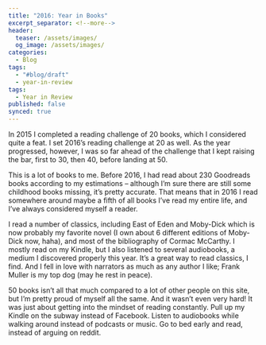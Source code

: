```yaml
---
title: "2016: Year in Books"
excerpt_separator: <!--more-->
header:
  teaser: /assets/images/
  og_image: /assets/images/
categories:
  - Blog
tags:
  - "#blog/draft"
  - year-in-review
tags:
  - Year in Review
published: false
synced: true
---
```

In 2015 I completed a reading challenge of 20 books, which I considered quite a feat. I set 2016’s reading challenge at 20 as well. As the year progressed, however, I was so far ahead of the challenge that I kept raising the bar, first to 30, then 40, before landing at 50.

This is a lot of books to me. Before 2016, I had read about 230 Goodreads books according to my estimations – although I’m sure there are still some childhood books missing, it’s pretty accurate. That means that in 2016 I read somewhere around maybe a fifth of all books I’ve read my entire life, and I’ve always considered myself a reader.

I read a number of classics, including East of Eden and Moby-Dick which is now probably my favorite novel (I own about 6 different editions of Moby-Dick now, haha), and most of the bibliography of Cormac McCarthy. I mostly read on my Kindle, but I also listened to several audiobooks, a medium I discovered properly this year. It’s a great way to read classics, I find. And I fell in love with narrators as much as any author I like; Frank Muller is my top dog (may he rest in peace).

50 books isn’t all that much compared to a lot of other people on this site, but I’m pretty proud of myself all the same. And it wasn’t even very hard! It was just about getting into the mindset of reading constantly. Pull up my Kindle on the subway instead of Facebook. Listen to audiobooks while walking around instead of podcasts or music. Go to bed early and read, instead of arguing on reddit.
